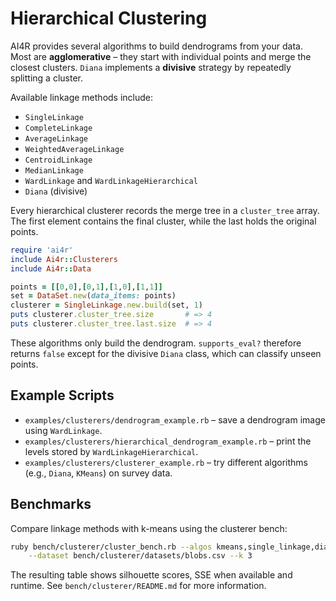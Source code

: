# Hierarchical Clustering

AI4R provides several algorithms to build dendrograms from your data. Most are
**agglomerative** – they start with individual points and merge the closest
clusters. `Diana` implements a **divisive** strategy by repeatedly splitting a
cluster.

Available linkage methods include:

* `SingleLinkage`
* `CompleteLinkage`
* `AverageLinkage`
* `WeightedAverageLinkage`
* `CentroidLinkage`
* `MedianLinkage`
* `WardLinkage` and `WardLinkageHierarchical`
* `Diana` (divisive)

Every hierarchical clusterer records the merge tree in a `cluster_tree` array.
The first element contains the final cluster, while the last holds the original
points.

```ruby
require 'ai4r'
include Ai4r::Clusterers
include Ai4r::Data

points = [[0,0],[0,1],[1,0],[1,1]]
set = DataSet.new(data_items: points)
clusterer = SingleLinkage.new.build(set, 1)
puts clusterer.cluster_tree.size       # => 4
puts clusterer.cluster_tree.last.size  # => 4
```

These algorithms only build the dendrogram. `supports_eval?` therefore returns
`false` except for the divisive `Diana` class, which can classify unseen points.

## Example Scripts

* `examples/clusterers/dendrogram_example.rb` – save a dendrogram image using
  `WardLinkage`.
* `examples/clusterers/hierarchical_dendrogram_example.rb` – print the levels
  stored by `WardLinkageHierarchical`.
* `examples/clusterers/clusterer_example.rb` – try different algorithms (e.g.,
  `Diana`, `KMeans`) on survey data.

## Benchmarks

Compare linkage methods with k-means using the clusterer bench:

```bash
ruby bench/clusterer/cluster_bench.rb --algos kmeans,single_linkage,diana \
    --dataset bench/clusterer/datasets/blobs.csv --k 3
```

The resulting table shows silhouette scores, SSE when available and runtime.
See `bench/clusterer/README.md` for more information.
